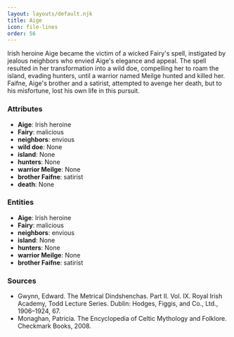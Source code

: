 ```yaml
---
layout: layouts/default.njk
title: Aige
icon: file-lines
order: 56
---
```

Irish heroine Aige became the victim of a wicked Fairy's spell, instigated by jealous neighbors who envied Aige's elegance and appeal. The spell resulted in her transformation into a wild doe, compelling her to roam the island, evading hunters, until a warrior named Meilge hunted and killed her. Faifne, Aige's brother and a satirist, attempted to avenge her death, but to his misfortune, lost his own life in this pursuit.

### Attributes

- **Aige**: Irish heroine
- **Fairy**: malicious
- **neighbors**: envious
- **wild doe**: None
- **island**: None
- **hunters**: None
- **warrior Meilge**: None
- **brother Faifne**: satirist
- **death**: None

### Entities

- **Aige**: Irish heroine
- **Fairy**: malicious
- **neighbors**: envious
- **island**: None
- **hunters**: None
- **warrior Meilge**: None
- **brother Faifne**: satirist

### Sources

- Gwynn, Edward. The Metrical Dindshenchas. Part II. Vol. IX. Royal Irish Academy, Todd Lecture Series. Dublin: Hodges, Figgis, and Co., Ltd., 1906–1924, 67.
- Monaghan, Patricia. The Encyclopedia of Celtic Mythology and Folklore. Checkmark Books, 2008.

